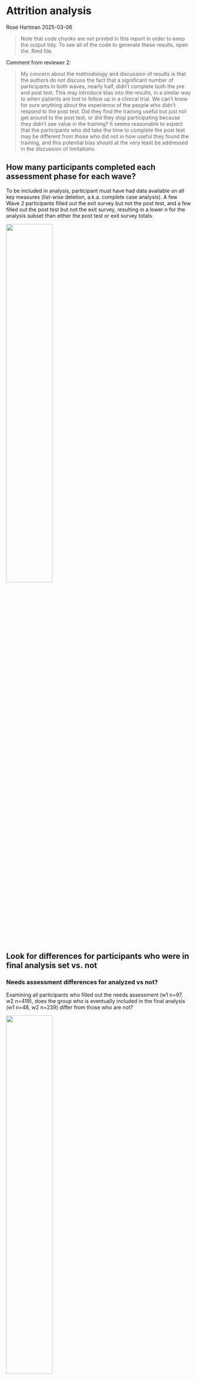 Attrition analysis
================
Rose Hartman
2025-03-06

> Note that code chunks are not printed in this report in order to keep
> the output tidy. To see all of the code to generate these results,
> open the .Rmd file.

Comment from reviewer 2:

> My concern about the methodology and discussion of results is that the
> authors do not discuss the fact that a significant number of
> participants in both waves, nearly half, didn’t complete both the pre
> and post test. This may introduce bias into the results, in a similar
> way to when patients are lost to follow up in a clinical trial. We
> can’t know for sure anything about the experience of the people who
> didn’t respond to the post test. Did they find the training useful but
> just not get around to the post test, or did they stop participating
> because they didn’t see value in the training? It seems reasonable to
> expect that the participants who did take the time to complete the
> post test may be different from those who did not in how useful they
> found the training, and this potential bias should at the very least
> be addressed in the discussion of limitations.

## How many participants completed each assessment phase for each wave?

To be included in analysis, participant must have had data available on
all key measures (list-wise deletion, a.k.a. complete case analysis). A
few Wave 2 participants filled out the exit survey but not the post
test, and a few filled out the post test but not the exit survey,
resulting in a lower n for the analysis subset than either the post test
or exit survey totals.

<img src="../tables/screened_participant_n_by_phase.png" width="50%" />

## Look for differences for participants who were in final analysis set vs. not

### Needs assessment differences for analyzed vs not?

Examining all participants who filled out the needs assessment (w1 n=97,
w2 n=419), does the group who is eventually included in the final
analysis (w1 n=48, w2 n=239) differ from those who are not?

<img src="../figures/attrition_needsassessment.png" width="50%" />

Logistic regression models with analyzed vs. not as outcome and means of
each needs assessment area (learn, relevance, expertise) as predictors.

Wave 1:

    ## 
    ## Call:
    ## glm(formula = analyzed ~ relevance * expertise * learn, family = "binomial", 
    ##     data = dplyr::filter(needs_asssessment_and_attrition_wide, 
    ##         wave == "Wave 1"))
    ## 
    ## Coefficients:
    ##                           Estimate Std. Error z value Pr(>|z|)   
    ## (Intercept)                0.03513    0.25862   0.136  0.89195   
    ## relevance                 -1.13329    0.87614  -1.294  0.19584   
    ## expertise                  0.39152    1.16163   0.337  0.73608   
    ## learn                      1.02000    0.80529   1.267  0.20529   
    ## relevance:expertise       -9.57501    3.57565  -2.678  0.00741 **
    ## relevance:learn            2.77944    2.04423   1.360  0.17394   
    ## expertise:learn            5.84472    3.55642   1.643  0.10029   
    ## relevance:expertise:learn 15.76074    8.15893   1.932  0.05339 . 
    ## ---
    ## Signif. codes:  0 '***' 0.001 '**' 0.01 '*' 0.05 '.' 0.1 ' ' 1
    ## 
    ## (Dispersion parameter for binomial family taken to be 1)
    ## 
    ##     Null deviance: 134.46  on 96  degrees of freedom
    ## Residual deviance: 118.65  on 89  degrees of freedom
    ## AIC: 134.65
    ## 
    ## Number of Fisher Scoring iterations: 5

Wave 2:

    ## 
    ## Call:
    ## glm(formula = analyzed ~ relevance * expertise * learn, family = "binomial", 
    ##     data = dplyr::filter(needs_asssessment_and_attrition_wide, 
    ##         wave == "Wave 2"))
    ## 
    ## Coefficients:
    ##                           Estimate Std. Error z value Pr(>|z|)   
    ## (Intercept)                 0.3586     0.1101   3.256  0.00113 **
    ## relevance                  -0.1193     0.2765  -0.431  0.66611   
    ## expertise                   0.0678     0.2956   0.229  0.81857   
    ## learn                       0.1820     0.2658   0.685  0.49348   
    ## relevance:expertise        -0.6492     0.6732  -0.964  0.33488   
    ## relevance:learn            -0.4004     0.5398  -0.742  0.45825   
    ## expertise:learn            -0.1157     0.5968  -0.194  0.84624   
    ## relevance:expertise:learn  -0.4083     1.0932  -0.373  0.70879   
    ## ---
    ## Signif. codes:  0 '***' 0.001 '**' 0.01 '*' 0.05 '.' 0.1 ' ' 1
    ## 
    ## (Dispersion parameter for binomial family taken to be 1)
    ## 
    ##     Null deviance: 572.52  on 418  degrees of freedom
    ## Residual deviance: 568.52  on 411  degrees of freedom
    ## AIC: 584.52
    ## 
    ## Number of Fisher Scoring iterations: 4

MANOVA models with means of each needs assessment area (learn,
relevance, expertise) as outcomes and analyzed vs. not as group.

Wave 1:

    ##           Df   Pillai approx F num Df den Df Pr(>F)
    ## analyzed   1 0.055747   1.8302      3     93 0.1471
    ## Residuals 95

    ##  Response relevance :
    ##             Df  Sum Sq Mean Sq F value Pr(>F)
    ## analyzed     1  0.3575 0.35754  1.8895 0.1725
    ## Residuals   95 17.9763 0.18922               
    ## 
    ##  Response expertise :
    ##             Df Sum Sq  Mean Sq F value Pr(>F)
    ## analyzed     1 0.2402 0.240226  2.4981 0.1173
    ## Residuals   95 9.1356 0.096165               
    ## 
    ##  Response learn :
    ##             Df  Sum Sq Mean Sq F value  Pr(>F)  
    ## analyzed     1  0.8177 0.81774  4.7615 0.03157 *
    ## Residuals   95 16.3154 0.17174                  
    ## ---
    ## Signif. codes:  0 '***' 0.001 '**' 0.01 '*' 0.05 '.' 0.1 ' ' 1

Wave 2:

    ##            Df    Pillai approx F num Df den Df Pr(>F)
    ## analyzed    1 0.0021252  0.29462      3    415 0.8293
    ## Residuals 417

    ##  Response relevance :
    ##              Df Sum Sq  Mean Sq F value Pr(>F)
    ## analyzed      1  0.013 0.012902  0.0604  0.806
    ## Residuals   417 89.074 0.213606               
    ## 
    ##  Response expertise :
    ##              Df Sum Sq  Mean Sq F value Pr(>F)
    ## analyzed      1  0.000 0.000018   1e-04  0.991
    ## Residuals   417 59.277 0.142152               
    ## 
    ##  Response learn :
    ##              Df Sum Sq Mean Sq F value Pr(>F)
    ## analyzed      1  0.104 0.10412  0.4854 0.4864
    ## Residuals   417 89.440 0.21449

### Pretest differences for analyzed vs not?

Logistic regression models with analyzed vs. not as outcome and mean
pretest scores for ability and open science as predictors.

Wave 1:

    ## 
    ## Call:
    ## glm(formula = analyzed ~ ability_pre * openscience_pre, family = "binomial", 
    ##     data = dplyr::filter(nih_pre_and_attrition, wave == "Wave 1"))
    ## 
    ## Coefficients:
    ##                             Estimate Std. Error z value Pr(>|z|)
    ## (Intercept)                  0.10052    0.21146   0.475    0.635
    ## ability_pre                  0.43964    0.38327   1.147    0.251
    ## openscience_pre              0.04536    0.42525   0.107    0.915
    ## ability_pre:openscience_pre -0.57532    0.81440  -0.706    0.480
    ## 
    ## (Dispersion parameter for binomial family taken to be 1)
    ## 
    ##     Null deviance: 127.37  on 91  degrees of freedom
    ## Residual deviance: 125.73  on 88  degrees of freedom
    ## AIC: 133.73
    ## 
    ## Number of Fisher Scoring iterations: 4

Wave 2:

    ## 
    ## Call:
    ## glm(formula = analyzed ~ ability_pre * openscience_pre, family = "binomial", 
    ##     data = dplyr::filter(nih_pre_and_attrition, wave == "Wave 2"))
    ## 
    ## Coefficients:
    ##                             Estimate Std. Error z value Pr(>|z|)    
    ## (Intercept)                  0.42017    0.10441   4.024 5.72e-05 ***
    ## ability_pre                  0.05672    0.16556   0.343    0.732    
    ## openscience_pre             -0.30811    0.20062  -1.536    0.125    
    ## ability_pre:openscience_pre -0.44155    0.28792  -1.534    0.125    
    ## ---
    ## Signif. codes:  0 '***' 0.001 '**' 0.01 '*' 0.05 '.' 0.1 ' ' 1
    ## 
    ## (Dispersion parameter for binomial family taken to be 1)
    ## 
    ##     Null deviance: 541.03  on 400  degrees of freedom
    ## Residual deviance: 536.93  on 397  degrees of freedom
    ## AIC: 544.93
    ## 
    ## Number of Fisher Scoring iterations: 4

MANOVA models with mean pretest scores for ability and open science as
outcomes.

Wave 1:

    ##           Df   Pillai approx F num Df den Df Pr(>F)
    ## analyzed   1 0.012227  0.55084      2     89 0.5784
    ## Residuals 90

    ##  Response ability_pre :
    ##             Df  Sum Sq Mean Sq F value Pr(>F)
    ## analyzed     1  0.3621 0.36206  1.1141  0.294
    ## Residuals   90 29.2492 0.32499               
    ## 
    ##  Response openscience_pre :
    ##             Df  Sum Sq  Mean Sq F value Pr(>F)
    ## analyzed     1  0.0013 0.001264  0.0049 0.9445
    ## Residuals   90 23.3486 0.259428

Wave 2:

    ##            Df    Pillai approx F num Df den Df Pr(>F)
    ## analyzed    1 0.0042848  0.85634      2    398 0.4255
    ## Residuals 399

    ##  Response ability_pre :
    ##              Df  Sum Sq Mean Sq F value Pr(>F)
    ## analyzed      1   0.025  0.0248  0.0587 0.8087
    ## Residuals   399 168.617  0.4226               
    ## 
    ##  Response openscience_pre :
    ##              Df  Sum Sq Mean Sq F value Pr(>F)
    ## analyzed      1   0.488 0.48820  1.7169 0.1908
    ## Residuals   399 113.454 0.28435

    ## Warning for variable 'relevance':
    ## simpleWarning in wilcox.test.default(x = DATA[[1L]], y = DATA[[2L]], ...): cannot compute exact p-value with ties

    ## Warning for variable 'expertise':
    ## simpleWarning in wilcox.test.default(x = DATA[[1L]], y = DATA[[2L]], ...): cannot compute exact p-value with ties

    ## Warning for variable 'learn':
    ## simpleWarning in wilcox.test.default(x = DATA[[1L]], y = DATA[[2L]], ...): cannot compute exact p-value with ties

    ## Warning for variable 'ability_pre':
    ## simpleWarning in wilcox.test.default(x = DATA[[1L]], y = DATA[[2L]], ...): cannot compute exact p-value with ties

    ## Warning for variable 'openscience_pre':
    ## simpleWarning in wilcox.test.default(x = DATA[[1L]], y = DATA[[2L]], ...): cannot compute exact p-value with ties

<img src="../tables/attrition_pretest_comparison_w1.png" width="50%" /><img src="../tables/attrition_pretest_comparison_w2.png" width="50%" />

## NALMS activity by attrition

    ## `stat_bin()` using `bins = 30`. Pick better value with `binwidth`.

<img src="../figures/attrition_nalms_lastdate.png" width="50%" />

    ## `stat_bin()` using `bins = 30`. Pick better value with `binwidth`.

<img src="../figures/attrition_nalms_engagement.png" width="50%" />

    ## Call: xtabs(formula = ~past_day_1 + analyzed, data = nalms_and_attrition)
    ## Number of cases in table: 419 
    ## Number of factors: 2 
    ## Test for independence of all factors:
    ##  Chisq = 39.4, df = 1, p-value = 3.456e-10

    ## 
    ##  Wilcoxon rank sum test with continuity correction
    ## 
    ## data:  engagement by analyzed
    ## W = 11488, p-value < 2.2e-16
    ## alternative hypothesis: true location shift is not equal to 0

### Do learners with 0 engagement in NALMS differ at post?

<img src="../tables/active_past_day_1_nalms_full_comparison.png" width="50%" />

<img src="../figures/active_past_day_1_needsassessment.png" width="50%" /><img src="../figures/active_past_day_1_pretest.png" width="50%" /><img src="../figures/active_past_day_1_posttest.png" width="50%" />

    ## Warning: Removed 6 rows containing non-finite outside the scale range
    ## (`stat_boxplot()`).

<img src="../figures/active_past_day_1_exit.png" width="50%" />

## Write up

We noted substantial attrition in both waves of the DART program, with
roughly half of our participants failing to complete the post-test
surveys. This level of attrition is typical of online learning programs
(e.g. Hadavand et al. 2018 report 49% attrition between enrollment and
completion in a large sample of online data science learners), but it
still raises important questions about the generalizability of the
results we observe.

Learners who completed the program almost certainly differed from those
who didn’t in important ways, both measurable and unmeasurable, such as
motivation, availability of protected time for study, support from
outside of the DART program (e.g. high-quality mentorship), and more.
This limits the extent to which we can expect these results to
generalize. Our findings are specific to the population who *completed*
the program; we are unable to extrapolate from these data to predict how
effective a program like DART might be in a broader population,
including the population who enrolled in but did not finish our program.

Problems of attrition and self-selection bias are endemic in online
education research, and improving understanding of factors that lead to
attrition is an active line of inquiry (Katy, 2015; Kim et al. 2020). As
with many online learning programs, part of our goal was to lower
barriers to enrollment – we made the program free, with no
prerequisites, advertised it widely, and created fully asynchronous
instruction to allow for maximum flexibility in busy learners’
schedules. A likely consequence of this approach is that a high
proportion of people signed up without actually having the time or
bandwidth to follow through on their learning goals (consider this in
contrast to something like a masters program in data science, where
requiring a substantial upfront investment from learners results in more
selective enrollment, and less attrition). This effect is reflected in
the engagement data we were able to capture in Wave 2 after switching
platforms; of the 419 enrolled learners, only 243 (58%) logged any
activity in their learning pathways after the first day. In other words,
fully 42% of our Wave 2 learners never engaged at all with their
learning pathways, suggesting that they either changed their minds about
participating between enrollment and beginning their learning pathways,
or that they maintained an intention to participate but never found the
time to do so. Interestingly, of the 176 learners who logged no activity
in their learning pathways after the first day, 69 (39%) of them did
complete the post-test surveys at the end of the program and were
included in the final analysis dataset, so their experiences are
reflected in our reported analyses, although they are still
significantly under-represented in the analysis dataset relative to
learners who did log activity on their learning pathways after the first
day (X2 (1, N = 419) = 39.4, p \< .001).
